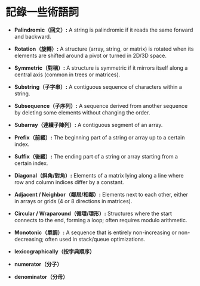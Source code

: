 # 記錄一些術語詞

- **Palindromic（回文）:** A string is palindromic if it reads the same forward and backward.
- **Rotation（旋轉）:** A structure (array, string, or matrix) is rotated when its elements are shifted around a pivot or turned in 2D/3D space.

- **Symmetric（對稱）:** A structure is symmetric if it mirrors itself along a central axis (common in trees or matrices).

- **Substring（子字串）:** A contiguous sequence of characters within a string.

- **Subsequence（子序列）:** A sequence derived from another sequence by deleting some elements without changing the order.

- **Subarray（連續子陣列）:** A contiguous segment of an array.

- **Prefix（前綴）:** The beginning part of a string or array up to a certain index.

- **Suffix（後綴）:** The ending part of a string or array starting from a certain index.

- **Diagonal（斜角/對角）:** Elements of a matrix lying along a line where row and column indices differ by a constant.

- **Adjacent / Neighbor（鄰居/相鄰）:** Elements next to each other, either in arrays or grids (4 or 8 directions in matrices).

- **Circular / Wraparound（循環/環形）:** Structures where the start connects to the end, forming a loop; often requires modulo arithmetic.
  
- **Monotonic（單調）:** A sequence that is entirely non-increasing or non-decreasing; often used in stack/queue optimizations.

- **lexicographically（按字典順序）**
- **numerator（分子）**
- **denominator（分母）**